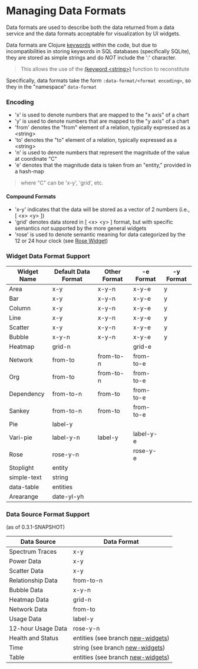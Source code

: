 # Managing Data Formats


Data formats are used to describe both the data returned from a data service and the data
formats acceptable for visualization by UI widgets.

Data formats are Clojure [keywords](https://clojure.org/guides/learn/syntax#_symbols_and_idents) within the code, but due to incompatibilities in
storing keywords in SQL databases (specifically SQLite), they are stored as simple strings
and do _*NOT*_ include the ':' character.

> This allows the use of the [(keyword \<string\>)](https://clojuredocs.org/clojure.core/keyword) function to reconstitute


Specifically, data formats take the form `:data-format/<format encoding>`, so they in the "namespace" `data-format`


### Encoding

- 'x' is used to denote numbers that are mapped to the "x axis" of a chart
- 'y' is used to denote numbers that are mapped to the "y axis" of a chart
- 'from' denotes the "from" element of a relation, typically expressed as a \<string\>
- 'to' denotes the "to" element of a relation, typically expressed as a \<string\>
- 'n' is used to denote numbers that represent the magnitude of the value at coordinate "C"
- 'e' denotes that the magnitude data is taken from an "entity," provided in a hash-map

> where "C" can be 'x-y', 'grid', etc.


#### Compound Formats

- 'x-y' indicates that the data will be stored as a vector of 2 numbers (i.e., \[ \<x\> \<y\> \])
- 'grid' denotes data stored in \[ \<x\> \<y\> \] format, but with specific semantics _not_ supported by the more general widgets
- 'rose' is used to denote semantic meaning for data categorized by the 12 or 24 hour clock (see [Rose Widget](widget-docs/rose-widget.md))



### Widget Data Format Support


Widget Name | Default Data Format | Other Format | -e Format | -y Format
------------|---------------------|--------------|-----------|-----------
Area        | x-y                 | x-y-n        | x-y-e     | y
Bar         | x-y                 | x-y-n        | x-y-e     | y
Column      | x-y                 | x-y-n        | x-y-e     | y
Line        | x-y                 | x-y-n        | x-y-e     | y
Scatter     | x-y                 | x-y-n        | x-y-e     | y
Bubble      | x-y-n               | x-y-n        | x-y-e     | y
Heatmap     | grid-n              |              | grid-e    |
Network     | from-to             | from-to-n    | from-to-e |
Org         | from-to             | from-to-n    | from-to-e |
Dependency  | from-to-n           | from-to      | from-to-e |
Sankey      | from-to-n           | from-to      | from-to-e |
Pie         | label-y             |              |           |
Vari-pie    | label-y-n           | label-y      | label-y-e |
Rose        | rose-y-n            |              | rose-y-e  |
Stoplight   | entity              |              |           |
simple-text | string              |              |           |
data-table  | entities            |              |           |
Arearange   | date-yl-yh




### Data Source Format Support

(as of 0.3.1-SNAPSHOT)

Data Source         | Data Format
--------------------|------------
Spectrum Traces     | x-y
Power Data          | x-y
Scatter Data        | x-y
Relationship Data   | from-to-n
Bubble Data         | x-y-n
Heatmap Data        | grid-n
Network Data        | from-to
Usage Data          | label-y
12-hour Usage Data  | rose-y-n
Health and Status   | entities (see branch [new-widgets](https://github.com/cawasser/vanilla/tree/new-widgets))
Time                | string (see branch [new-widgets](https://github.com/cawasser/vanilla/tree/new-widgets))
Table               | entities (see branch [new-widgets](https://github.com/cawasser/vanilla/tree/new-widgets))



